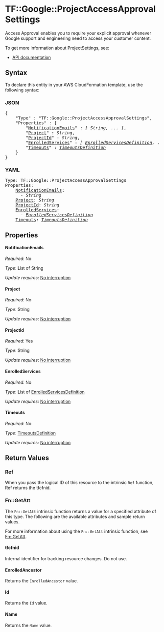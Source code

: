 # TF::Google::ProjectAccessApprovalSettings

Access Approval enables you to require your explicit approval whenever Google support and engineering need to access your customer content.


To get more information about ProjectSettings, see:

* [API documentation](https://cloud.google.com/access-approval/docs/reference/rest/v1/projects)

## Syntax

To declare this entity in your AWS CloudFormation template, use the following syntax:

### JSON

<pre>
{
    "Type" : "TF::Google::ProjectAccessApprovalSettings",
    "Properties" : {
        "<a href="#notificationemails" title="NotificationEmails">NotificationEmails</a>" : <i>[ String, ... ]</i>,
        "<a href="#project" title="Project">Project</a>" : <i>String</i>,
        "<a href="#projectid" title="ProjectId">ProjectId</a>" : <i>String</i>,
        "<a href="#enrolledservices" title="EnrolledServices">EnrolledServices</a>" : <i>[ <a href="enrolledservicesdefinition.md">EnrolledServicesDefinition</a>, ... ]</i>,
        "<a href="#timeouts" title="Timeouts">Timeouts</a>" : <i><a href="timeoutsdefinition.md">TimeoutsDefinition</a></i>
    }
}
</pre>

### YAML

<pre>
Type: TF::Google::ProjectAccessApprovalSettings
Properties:
    <a href="#notificationemails" title="NotificationEmails">NotificationEmails</a>: <i>
      - String</i>
    <a href="#project" title="Project">Project</a>: <i>String</i>
    <a href="#projectid" title="ProjectId">ProjectId</a>: <i>String</i>
    <a href="#enrolledservices" title="EnrolledServices">EnrolledServices</a>: <i>
      - <a href="enrolledservicesdefinition.md">EnrolledServicesDefinition</a></i>
    <a href="#timeouts" title="Timeouts">Timeouts</a>: <i><a href="timeoutsdefinition.md">TimeoutsDefinition</a></i>
</pre>

## Properties

#### NotificationEmails

_Required_: No

_Type_: List of String

_Update requires_: [No interruption](https://docs.aws.amazon.com/AWSCloudFormation/latest/UserGuide/using-cfn-updating-stacks-update-behaviors.html#update-no-interrupt)

#### Project

_Required_: No

_Type_: String

_Update requires_: [No interruption](https://docs.aws.amazon.com/AWSCloudFormation/latest/UserGuide/using-cfn-updating-stacks-update-behaviors.html#update-no-interrupt)

#### ProjectId

_Required_: Yes

_Type_: String

_Update requires_: [No interruption](https://docs.aws.amazon.com/AWSCloudFormation/latest/UserGuide/using-cfn-updating-stacks-update-behaviors.html#update-no-interrupt)

#### EnrolledServices

_Required_: No

_Type_: List of <a href="enrolledservicesdefinition.md">EnrolledServicesDefinition</a>

_Update requires_: [No interruption](https://docs.aws.amazon.com/AWSCloudFormation/latest/UserGuide/using-cfn-updating-stacks-update-behaviors.html#update-no-interrupt)

#### Timeouts

_Required_: No

_Type_: <a href="timeoutsdefinition.md">TimeoutsDefinition</a>

_Update requires_: [No interruption](https://docs.aws.amazon.com/AWSCloudFormation/latest/UserGuide/using-cfn-updating-stacks-update-behaviors.html#update-no-interrupt)

## Return Values

### Ref

When you pass the logical ID of this resource to the intrinsic `Ref` function, Ref returns the tfcfnid.

### Fn::GetAtt

The `Fn::GetAtt` intrinsic function returns a value for a specified attribute of this type. The following are the available attributes and sample return values.

For more information about using the `Fn::GetAtt` intrinsic function, see [Fn::GetAtt](https://docs.aws.amazon.com/AWSCloudFormation/latest/UserGuide/intrinsic-function-reference-getatt.html).

#### tfcfnid

Internal identifier for tracking resource changes. Do not use.

#### EnrolledAncestor

Returns the <code>EnrolledAncestor</code> value.

#### Id

Returns the <code>Id</code> value.

#### Name

Returns the <code>Name</code> value.

